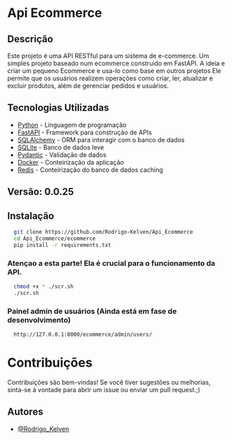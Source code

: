 
# Api Ecommerce
## Descrição
Este projeto é uma API RESTful para um sistema de e-commerce. Um simples projeto baseado num ecommerce construido em FastAPI. A ideia e criar um pequeno Ecommerce e usa-lo como base em outros projetos
Ele permite que os usuários realizem operações como criar, ler, atualizar e excluir produtos, além de gerenciar pedidos e usuários.


## Tecnologias Utilizadas
- [Python](https://www.python.org/) - Linguagem de programação
- [FastAPI](https://fastapi.tiangolo.com/) - Framework para construção de APIs
- [SQLAlchemy](https://www.sqlalchemy.org/) - ORM para interagir com o banco de dados
- [SQLite](https://www.sqlite.org/index.html) - Banco de dados leve
- [Pydantic](https://pydantic-docs.helpmanual.io/) - Validação de dados
- [Docker](https://www.docker.com/) - Conteirização da aplicação
- [Redis](https://hub.docker.com/_/redis) - Conteirização do banco de dados caching

## Versão: 0.0.25


## Instalação
```bash
  git clone https://github.com/Rodrigo-Kelven/Api_Ecommerce
  cd Api_Ecommerce/ecommerce
  pip install -r requirements.txt
```
### Atençao a esta parte! Ela é crucial para o funcionamento da API.
```bash
  chmod +x * ./scr.sh
  ./scr.sh
```
### Painel admin de usuários (Ainda está em fase de desenvolvimento)
```bash
  http://127.0.0.1:8000/ecommerce/admin/users/
```

# Contribuições
Contribuições são bem-vindas! Se você tiver sugestões ou melhorias, sinta-se à vontade para abrir um issue ou enviar um pull request.;)

## Autores
- [@Rodrigo_Kelven](https://github.com/Rodrigo-Kelven)
